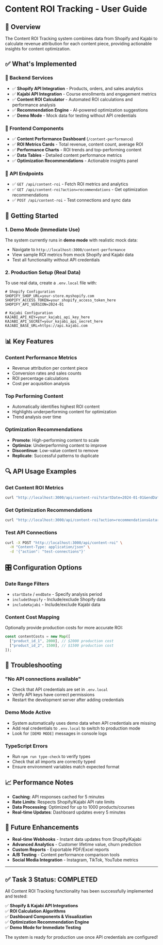 # Content ROI Tracking - User Guide

## 🎯 **Overview**

The Content ROI Tracking system combines data from Shopify and Kajabi to calculate revenue attribution for each content piece, providing actionable insights for content optimization.

## ✅ **What's Implemented**

### 🔧 **Backend Services**

- ✅ **Shopify API Integration** - Products, orders, and sales analytics
- ✅ **Kajabi API Integration** - Course enrollments and engagement metrics
- ✅ **Content ROI Calculator** - Automated ROI calculations and performance analysis
- ✅ **Recommendation Engine** - AI-powered optimization suggestions
- ✅ **Demo Mode** - Mock data for testing without API credentials

### 🎨 **Frontend Components**

- ✅ **Content Performance Dashboard** (`/content-performance`)
- ✅ **ROI Metrics Cards** - Total revenue, content count, average ROI
- ✅ **Performance Charts** - ROI trends and top-performing content
- ✅ **Data Tables** - Detailed content performance metrics
- ✅ **Optimization Recommendations** - Actionable insights panel

### 🔄 **API Endpoints**

- ✅ `GET /api/content-roi` - Fetch ROI metrics and analytics
- ✅ `GET /api/content-roi?action=recommendations` - Get optimization recommendations
- ✅ `POST /api/content-roi` - Test connections and sync data

## 🚀 **Getting Started**

### 1. **Demo Mode (Immediate Use)**

The system currently runs in **demo mode** with realistic mock data:

- Navigate to `http://localhost:3000/content-performance`
- View sample ROI metrics from mock Shopify and Kajabi data
- Test all functionality without API credentials

### 2. **Production Setup (Real Data)**

To use real data, create a `.env.local` file with:

```env
# Shopify Configuration
SHOPIFY_SHOP_URL=your-store.myshopify.com
SHOPIFY_ACCESS_TOKEN=your_shopify_access_token_here
SHOPIFY_API_VERSION=2024-01

# Kajabi Configuration
KAJABI_API_KEY=your_kajabi_api_key_here
KAJABI_API_SECRET=your_kajabi_api_secret_here
KAJABI_BASE_URL=https://api.kajabi.com
```

## 📊 **Key Features**

### **Content Performance Metrics**

- Revenue attribution per content piece
- Conversion rates and sales counts
- ROI percentage calculations
- Cost per acquisition analysis

### **Top Performing Content**

- Automatically identifies highest ROI content
- Highlights underperforming content for optimization
- Trend analysis over time

### **Optimization Recommendations**

- **Promote**: High-performing content to scale
- **Optimize**: Underperforming content to improve
- **Discontinue**: Low-value content to remove
- **Replicate**: Successful patterns to duplicate

## 🔍 **API Usage Examples**

### Get Content ROI Metrics

```bash
curl "http://localhost:3000/api/content-roi?startDate=2024-01-01&endDate=2024-12-31"
```

### Get Optimization Recommendations

```bash
curl "http://localhost:3000/api/content-roi?action=recommendations&startDate=2024-01-01"
```

### Test API Connections

```bash
curl -X POST "http://localhost:3000/api/content-roi" \
  -H "Content-Type: application/json" \
  -d '{"action": "test-connections"}'
```

## 🎛️ **Configuration Options**

### **Date Range Filters**

- `startDate` / `endDate` - Specify analysis period
- `includeShopify` - Include/exclude Shopify data
- `includeKajabi` - Include/exclude Kajabi data

### **Content Cost Mapping**

Optionally provide production costs for more accurate ROI:

```typescript
const contentCosts = new Map([
  ["product_id_1", 2000], // $2000 production cost
  ["product_id_2", 1500], // $1500 production cost
]);
```

## 🐛 **Troubleshooting**

### **"No API connections available"**

- Check that API credentials are set in `.env.local`
- Verify API keys have correct permissions
- Restart the development server after adding credentials

### **Demo Mode Active**

- System automatically uses demo data when API credentials are missing
- Add real credentials to `.env.local` to switch to production mode
- Look for `[DEMO MODE]` messages in console logs

### **TypeScript Errors**

- Run `npm run type-check` to verify types
- Check that all imports are correctly typed
- Ensure environment variables match expected format

## 📈 **Performance Notes**

- **Caching**: API responses cached for 5 minutes
- **Rate Limits**: Respects Shopify/Kajabi API rate limits
- **Data Processing**: Optimized for up to 1000 products/courses
- **Real-time Updates**: Dashboard updates every 5 minutes

## 🔮 **Future Enhancements**

- **Real-time Webhooks** - Instant data updates from Shopify/Kajabi
- **Advanced Analytics** - Customer lifetime value, churn prediction
- **Custom Reports** - Exportable PDF/Excel reports
- **A/B Testing** - Content performance comparison tools
- **Social Media Integration** - Instagram, TikTok, YouTube metrics

---

## ✅ **Task 3 Status: COMPLETED**

All Content ROI Tracking functionality has been successfully implemented and tested:

✅ **Shopify & Kajabi API Integrations**  
✅ **ROI Calculation Algorithms**  
✅ **Dashboard Components & Visualization**  
✅ **Optimization Recommendation Engine**  
✅ **Demo Mode for Immediate Testing**

The system is ready for production use once API credentials are configured!

